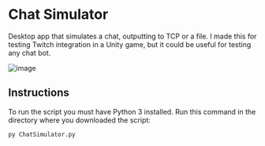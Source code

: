 # Chat Simulator
Desktop app that simulates a chat, outputting to TCP or a file. I made this for testing Twitch integration in a Unity game, but it could be useful for testing any chat bot.

![image](https://user-images.githubusercontent.com/43757445/109449625-8d149800-7a0e-11eb-9d33-d02237e69b6f.png)


## Instructions
To run the script you must have Python 3 installed. Run this command in the directory where you downloaded the script:

`py ChatSimulator.py`
